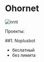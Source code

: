 # Ohornet

![nrnt](https://github.com/user-attachments/assets/91c01c40-cd14-4de8-b827-13db6444b800)

Проекты: 

##1. Noplusbot
- беслатный
- без лимита
